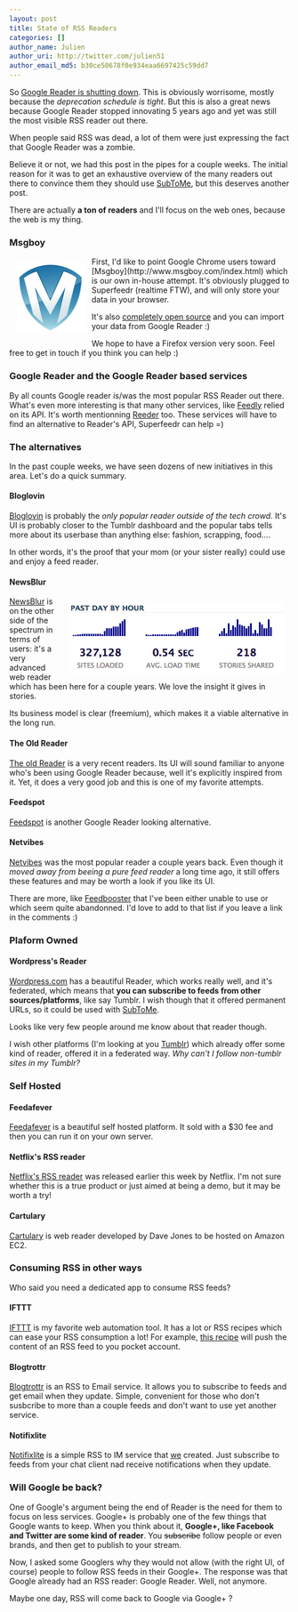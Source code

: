 ```yaml
---
layout: post
title: State of RSS Readers
categories: []
author_name: Julien
author_uri: http://twitter.com/julien51
author_email_md5: b30ce50678f0e934eaa6697425c59dd7
---
```


So [Google Reader is shutting down](http://googlereader.blogspot.fr/2013/03/powering-down-google-reader.html). This is obviously worrisome, mostly because the *deprecation schedule is tight*. But this is also a great news because Google Reader stopped innovating 5 years ago and yet was still the most visible RSS reader out there. 

When people said RSS was dead, a lot of them were just expressing the fact that Google Reader was a zombie.

Believe it or not, we had this post in the pipes for a couple weeks. 
The initial reason for it was to get an exhaustive overview of the many readers out there to convince them they should use [SubToMe](https://www.subtome.com/), but this deserves another post.

There are actually **a ton of readers** and I'll focus on the web ones, because the web is my thing.

### Msgboy

<img src="../images/msgboy.png" alt="Msgboy" style="float:left; margin: 10px">
First, I'd like to point Google Chrome users toward [Msgboy](http://www.msgboy.com/index.html) which is our own in-house attempt.
It's obviously plugged to Superfeedr (realtime FTW), and will only store your data in your browser. 

It's also [completely open source](https://github.com/superfeedr/msgboy) and you can import your data from Google Reader :)

We hope to have a Firefox version very soon. Feel free to get in touch if you think you can help :) 

### Google Reader and the Google Reader based services

By all counts Google reader is/was the most popular RSS Reader out there. What's even more interesting is that many other services, like [Feedly](http://www.feedly.com/) relied on its API. It's worth mentionning [Reeder](http://reederapp.com/) too. These services will have to find an alternative to Reader's API, Superfeedr can help =)

### The alternatives

In the past couple weeks, we have seen dozens of new initiatives in this area. Let's do a quick summary.

#### Bloglovin

[Bloglovin](http://www.bloglovin.com/) is probably the *only popular reader outside of the tech crowd*. It's UI is probably closer to the Tumblr dashboard and the popular tabs tells more about its userbase than anything else: fashion, scrapping, food....

In other words, it's the proof that your mom (or your sister really) could use and enjoy a feed reader. 

#### NewsBlur

<img src="../images/newblur-stats.png" alt="Msgboy" style="float:right; margin: 10px"> 

[NewsBlur](http://www.newsblur.com/) is on the other side of the spectrum in terms of users: it's a very advanced web reader which has been here for a couple years. We love the insight it gives in stories.

Its business model is clear (freemium), which makes it a viable alternative in the long run. 


#### The Old Reader

[The old Reader](http://theoldreader.com/) is a very recent readers. Its UI will sound familiar to anyone who's been using Google Reader because, well it's explicitly inspired from it. Yet, it does a very good job and this is one of my favorite attempts.

#### Feedspot

[Feedspot](http://feedspot.com/) is another Google Reader looking alternative.

#### Netvibes

[Netvibes](http://www.netvibes.com/) was the most popular reader a couple years back. Even though it *moved away from beeing a pure feed reader* a long time ago, it still offers these features and may be worth a look if you like its UI.

There are more, like [Feedbooster](http://feeds.qsensei.com/) that I've been either unable to use or which seem quite abandonned. I'd love to add to that list if you leave a link in the comments :)

### Plaform Owned

#### Wordpress's Reader

[Wordpress.com](http://wordpress.com/) has a beautiful Reader, which works really well, and it's federated, which means that **you can subscribe to feeds from other sources/platforms**, like say Tumblr. 
I wish though that it offered permanent URLs, so it could be used with [SubToMe](https://www.subtome.com/). 

Looks like very few people around me know about that reader though.

I wish other platforms (I'm looking at you [Tumblr](http://www.tumblr.com/dashboard)) which already offer some kind of reader, offered it in a federated way. *Why can't I follow non-tumblr sites in my Tumblr?*

### Self Hosted

#### Feedafever

[Feedafever](http://www.feedafever.com/) is a beautiful self hosted platform. It sold with a $30 fee and then you can run it on your own server.

#### Netflix's RSS reader

[Netflix's RSS reader](http://techblog.netflix.com/2013/03/introducing-first-netflixoss-recipe-rss.html) was released earlier this week by Netflix. I'm not sure whether this is a true product or just aimed at being a demo, but it may be worth a try!

#### Cartulary

[Cartulary](https://github.com/daveajones/cartulary) is web reader developed by Dave Jones to be hosted on Amazon EC2.

### Consuming RSS in other ways

Who said you need a dedicated app to consume RSS feeds?

#### IFTTT

[IFTTT](https://ifttt.com/) is my favorite web automation tool. It has a lot or RSS recipes which can ease your RSS consumption a lot!
For example, [this recipe](https://ifttt.com/recipes/83992) will push the content of an RSS feed to you pocket account. 

#### Blogtrottr

[Blogtrottr](http://blogtrottr.com/) is an RSS to Email service. It allows you to subscribe to feeds and get email when they update. Simple, convenient for those who don't susbcribe to more than a couple feeds and don't want to use yet another service.
 
#### Notifixlite

[Notifixlite](notifixlite.appspot.com) is a simple RSS to IM service that [we](http://superfeedr.com/) created. Just subscribe to feeds from your chat client nad receive notifications when they update.

### Will Google be back?

One of Google's argument being the end of Reader is the need for them to focus on less services. Google+ is probably one of the few things that Google wants to keep. When you think about it, **Google+, like Facebook and Twitter are some kind of reader**. You <del>subscribe</del> follow people or even brands, and then get to publish to your stream.

Now, I asked some Googlers why they would not allow (with the right UI, of course) people to follow RSS feeds in their Google+. The response was that Google already had an RSS reader: Google Reader. Well, not anymore.

Maybe one day, RSS will come back to Google via Google+ ?

